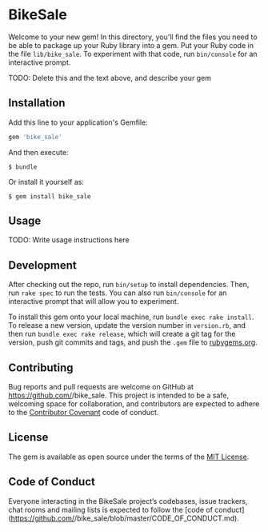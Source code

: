 # BikeSale

Welcome to your new gem! In this directory, you'll find the files you need to be able to package up your Ruby library into a gem. Put your Ruby code in the file `lib/bike_sale`. To experiment with that code, run `bin/console` for an interactive prompt.

TODO: Delete this and the text above, and describe your gem

## Installation

Add this line to your application's Gemfile:

```ruby
gem 'bike_sale'
```

And then execute:

    $ bundle

Or install it yourself as:

    $ gem install bike_sale

## Usage

TODO: Write usage instructions here

## Development

After checking out the repo, run `bin/setup` to install dependencies. Then, run `rake spec` to run the tests. You can also run `bin/console` for an interactive prompt that will allow you to experiment.

To install this gem onto your local machine, run `bundle exec rake install`. To release a new version, update the version number in `version.rb`, and then run `bundle exec rake release`, which will create a git tag for the version, push git commits and tags, and push the `.gem` file to [rubygems.org](https://rubygems.org).

## Contributing

Bug reports and pull requests are welcome on GitHub at https://github.com/<github username>/bike_sale. This project is intended to be a safe, welcoming space for collaboration, and contributors are expected to adhere to the [Contributor Covenant](http://contributor-covenant.org) code of conduct.

## License

The gem is available as open source under the terms of the [MIT License](https://opensource.org/licenses/MIT).

## Code of Conduct

Everyone interacting in the BikeSale project’s codebases, issue trackers, chat rooms and mailing lists is expected to follow the [code of conduct](https://github.com/<github username>/bike_sale/blob/master/CODE_OF_CONDUCT.md).
